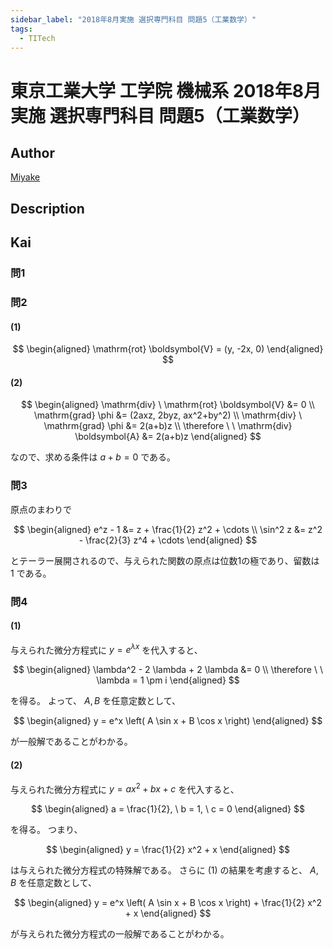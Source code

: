 ```yaml
---
sidebar_label: "2018年8月実施 選択専門科目 問題5（工業数学）"
tags:
  - TITech
---
```

# 東京工業大学 工学院 機械系 2018年8月実施 選択専門科目 問題5（工業数学）

## **Author**
[Miyake](https://miyake.github.io/exams/index.html)

## **Description**

## **Kai**
### 問1

### 問2
#### (1)

$$
  \begin{aligned}
  \mathrm{rot} \boldsymbol{V} = (y, -2x, 0)
  \end{aligned}
$$

#### (2)

$$
  \begin{aligned}
  \mathrm{div} \ \mathrm{rot} \boldsymbol{V} &= 0
  \\
  \mathrm{grad} \phi &= (2axz, 2byz, ax^2+by^2)
  \\
  \mathrm{div} \ \mathrm{grad} \phi &= 2(a+b)z
  \\
  \therefore \ \ 
  \mathrm{div} \boldsymbol{A} &= 2(a+b)z
  \end{aligned}
$$

なので、求める条件は $a+b=0$ である。

### 問3
原点のまわりで

$$
\begin{aligned}
e^z - 1 &= z + \frac{1}{2} z^2 + \cdots
\\
\sin^2 z &= z^2 - \frac{2}{3} z^4 + \cdots
\end{aligned}
$$

とテーラー展開されるので、与えられた関数の原点は位数1の極であり、留数は $1$ である。

### 問4
#### (1)
与えられた微分方程式に $y=e^{\lambda x}$ を代入すると、

$$
  \begin{aligned}
  \lambda^2 - 2 \lambda + 2 \lambda &= 0
  \\
  \therefore \ \ 
  \lambda = 1 \pm i
  \end{aligned}
$$

を得る。
よって、 $A, B$ を任意定数として、

$$
  \begin{aligned}
  y = e^x \left( A \sin x + B \cos x \right)
  \end{aligned}
$$

が一般解であることがわかる。

#### (2)
与えられた微分方程式に $y=ax^2+bx+c$ を代入すると、

$$
\begin{aligned}
a = \frac{1}{2}, \ b = 1, \ c = 0
\end{aligned}
$$

を得る。
つまり、

$$
\begin{aligned}
y = \frac{1}{2} x^2 + x
\end{aligned}
$$

は与えられた微分方程式の特殊解である。
さらに (1) の結果を考慮すると、 $A, B$ を任意定数として、

$$
\begin{aligned}
y = e^x \left( A \sin x + B \cos x \right) + \frac{1}{2} x^2 + x
\end{aligned}
$$

が与えられた微分方程式の一般解であることがわかる。